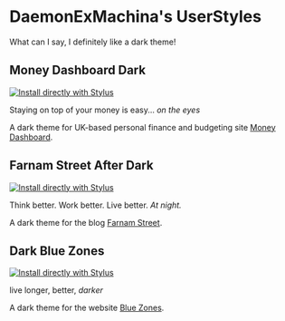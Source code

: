 # DaemonExMachina's UserStyles

What can I say, I definitely like a dark theme!

## Money Dashboard Dark

[![Install directly with Stylus][shield]][md-theme]

Staying on top of your money is easy... *on the eyes*

A dark theme for UK-based personal finance and budgeting site [Money Dashboard][md].

## Farnam Street After Dark

[![Install directly with Stylus][shield]][fs-theme]

Think better. Work better. Live better. *At night.*

A dark theme for the blog [Farnam Street][fs].

## Dark Blue Zones

[![Install directly with Stylus][shield]][bz-theme]

live longer, better, *darker*

A dark theme for the website [Blue Zones][bz].

[shield]: https://img.shields.io/badge/Install%20directly%20with-Stylus-238b8b.svg
[md]: https://moneydashboard.com
[fs]: https://fs.blog
[bz]: https://bluezones.com
[md-theme]: https://raw.githubusercontent.com/DaemonExMachina/userstyles/master/money-dashboard/money-dashboard-dark.user.css
[fs-theme]: https://raw.githubusercontent.com/DaemonExMachina/userstyles/master/fs-blog/fs-blog-dark.user.css
[bz-theme]: https://raw.githubusercontent.com/DaemonExMachina/userstyles/master/blue-zones/dark-blue-zones.user.css